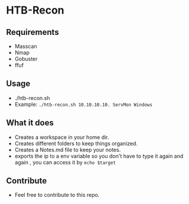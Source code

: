 # HTB-Recon

## Requirements
* Masscan
* Nmap
* Gobuster
* ffuf

## Usage
* ./htb-recon.sh <IP> <Name of box> <OS>
* Example: `./htb-recon.sh 10.10.10.10. ServMon Windows`

## What it does
* Creates a workspace in your home dir.
* Creates different folders to keep things organized.
* Creates a Notes.md file to keep your notes.
* exports the ip to a env variable so you don't have to type it again and again
  , you can access it by `echo $target`

## Contribute
* Feel free to contribute to this repo.
